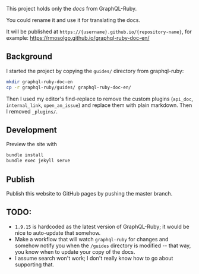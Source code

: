 This project holds only the _docs_ from GraphQL-Ruby.

You could rename it and use it for translating the docs.

It will be published at `https://{username}.github.io/{repository-name}`, for example: https://rmosolgo.github.io/graphql-ruby-doc-en/

## Background

I started the project by copying the `guides/` directory from graphql-ruby:

```sh
mkdir graphql-ruby-doc-en
cp -r graphql-ruby/guides/ graphql-ruby-doc-en/
```

Then I used my editor's find-replace to remove the custom plugins (`api_doc`, `internal_link`, `open_an_issue`) and replace them with plain markdown. Then I removed `_plugins/`.

## Development

Preview the site with

```sh
bundle install
bundle exec jekyll serve
```

## Publish

Publish this website to GitHub pages by pushing the master branch.

## TODO:

- `1.9.15` is hardcoded as the latest version of GraphQL-Ruby; it would be nice to auto-update that somehow.
- Make a workflow that will watch `graphql-ruby` for changes and somehow notify you when the `/guides` directory is modified -- that way, you know when to update your copy of the docs.
- I assume search won't work; I don't really know how to go about supporting that.
